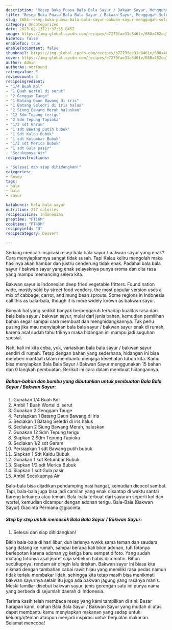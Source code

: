 ```yaml
---
description: "Resep Buka Puasa Bala Bala Sayur / Bakwan Sayur, Menggugah Selera"
title: "Resep Buka Puasa Bala Bala Sayur / Bakwan Sayur, Menggugah Selera"
slug: 1684-resep-buka-puasa-bala-bala-sayur-bakwan-sayur-menggugah-selera
category: Uncategorized
date: 2023-02-13T21:37:55.845Z
image: https://img-global.cpcdn.com/recipes/b7279fae31c8461e/680x482cq70/bala-bala-sayur-bakwan-sayur-foto-resep-utama.jpg
hideToc: false
enableToc: true
enableTocContent: false
thumbnail: https://img-global.cpcdn.com/recipes/b7279fae31c8461e/680x482cq70/bala-bala-sayur-bakwan-sayur-foto-resep-utama.jpg
cover: https://img-global.cpcdn.com/recipes/b7279fae31c8461e/680x482cq70/bala-bala-sayur-bakwan-sayur-foto-resep-utama.jpg
author: Admin
authorAv: notfound
ratingvalue: 5
reviewcount: 4
recipeingredient:
- "1/4 Buah Kol"
- "1 Buah Wortel di serut"
- "2 Genggam Tauge"
- "1 Batang Daun Bawang di iris"
- "1 Batang Seledri di iris halus"
- "2 Siung Bawang Merah haluskan"
- "12 Sdm Tepung terigu"
- "2 Sdm Tepung Tapioka"
- "1/2 sdt Garam"
- "1 sdt Bawang putih bubuk"
- "1 Sdt Kaldu Bubuk"
- "1 sdt Ketumbar Bubuk"
- "1/2 sdt Merica Bubuk"
- "1 sdt Gula pasir"
- "Secukupnya Air"
recipeinstructions:

- "Selesai dan siap dihidangkan!"
categories:
- Resep
tags:
- bala
- bala
- sayur

katakunci: bala bala sayur 
nutrition: 217 calories
recipecuisine: Indonesian
preptime: "PT16M"
cooktime: "PT49M"
recipeyield: "3"
recipecategory: Dessert

---
```



Sedang mencari inspirasi resep bala bala sayur / bakwan sayur yang enak? Cara menyiapkannya sangat tidak susah. Tapi Kalau keliru mengolah maka hasilnya akan hambar dan justru cenderung tidak enak. Padahal bala bala sayur / bakwan sayur yang enak selayaknya punya aroma dan cita rasa yang mampu memancing selera kita.


Bakwan sayur is Indonesian deep fried vegetable fritters. Found nation wide, mostly sold by street food vendors, the most popular version uses a mix of cabbage, carrot, and mung bean sprouts. Some regions in Indonesia call this as bala-bala, though it is more widely known as bakwan sayur.

Banyak hal yang sedikit banyak berpengaruh terhadap kualitas rasa dari bala bala sayur / bakwan sayur, mulai dari jenis bahan, kemudian pemilihan bahan segar sampai cara membuat dan menghidangkannya. Tak perlu pusing jika mau menyiapkan bala bala sayur / bakwan sayur enak di rumah, karena asal sudah tahu triknya maka hidangan ini mampu jadi suguhan spesial.


Nah, kali ini kita coba, yuk, variasikan bala bala sayur / bakwan sayur sendiri di rumah. Tetap dengan bahan yang sederhana, hidangan ini bisa memberi manfaat dalam membantu menjaga kesehatan tubuh kita. Kamu bisa menyiapkan Bala Bala Sayur / Bakwan Sayur menggunakan 15 bahan dan 0 langkah pembuatan. Berikut ini cara dalam membuat hidangannya.

<!--inarticleads1-->

##### Bahan-bahan dan bumbu yang dibutuhkan untuk pembuatan Bala Bala Sayur / Bakwan Sayur:

1. Gunakan 1/4 Buah Kol
1. Ambil 1 Buah Wortel di serut
1. Gunakan 2 Genggam Tauge
1. Persiapkan 1 Batang Daun Bawang di iris
1. Sediakan 1 Batang Seledri di iris halus
1. Sediakan 2 Siung Bawang Merah, haluskan
1. Gunakan 12 Sdm Tepung terigu
1. Siapkan 2 Sdm Tepung Tapioka
1. Sediakan 1/2 sdt Garam
1. Persiapkan 1 sdt Bawang putih bubuk
1. Siapkan 1 Sdt Kaldu Bubuk
1. Gunakan 1 sdt Ketumbar Bubuk
1. Siapkan 1/2 sdt Merica Bubuk
1. Siapkan 1 sdt Gula pasir
1. Ambil Secukupnya Air


Bala-bala bisa dijadikan pendamping nasi hangat, kemudian dicocol sambal. Tapi, bala-bala juga bisa jadi camilan yang enak disantap di waktu santai bareng keluarga atau teman. Bala-bala terbuat dari sayuran seperti kol dan wortel, kemudian dicampur dengan adonan terigu. Bala-Bala (Bakwan Sayur) Giacinta Permana @giacinta. 

<!--inarticleads2-->

##### Step by step untuk memasak Bala Bala Sayur / Bakwan Sayur:


1. Selesai dan siap dihidangkan!

Bikin bala-bala di hari libur, duh larisnya wwkk sama teman dan saudara yang datang ke rumah, sampai berapa kali bikin adonan, tuh fotonya berlepotan karena adonan yg ketiga baru sempet difoto. Yang sudah matang fotonya asal jepret saja sebelum habis dicomotin. Bihun secukupnya, rendam air dingin lalu tiriskan. Bakwan sayur ini biasa kita nikmati dengan tambahan cabai rawit hijau yang memiliki rasa pedas namun tidak terlalu membakar lidah, sehingga kita tetap masih bisa menikmati bakwan sayurnya selain itu juga ada bakwan jagung yang rasanya manis. Meski familiar disebut bakwan sayur, jenis gorengan satu ini punya nama yang berbeda di sejumlah daerah di Indonesia. 

Terima kasih telah membaca resep yang kami tampilkan di sini. Besar harapan kami, olahan Bala Bala Sayur / Bakwan Sayur yang mudah di atas dapat membantu kamu menyiapkan makanan yang sedap untuk keluarga/teman ataupun menjadi inspirasi untuk berjualan makanan. Selamat mencoba!
